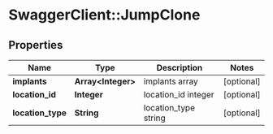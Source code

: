 # SwaggerClient::JumpClone

## Properties
Name | Type | Description | Notes
------------ | ------------- | ------------- | -------------
**implants** | **Array&lt;Integer&gt;** | implants array | [optional] 
**location_id** | **Integer** | location_id integer | [optional] 
**location_type** | **String** | location_type string | [optional] 


